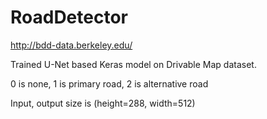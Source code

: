 # RoadDetector

http://bdd-data.berkeley.edu/

Trained U-Net based Keras model on Drivable Map dataset.

0 is none, 1 is primary road, 2 is alternative road

Input, output size is (height=288, width=512)

